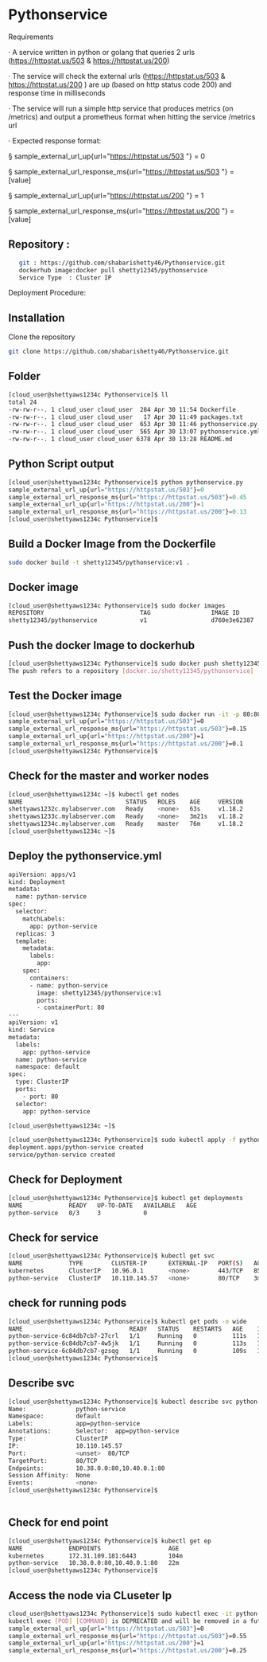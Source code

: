 # Pythonservice


Requirements

·        A service written in python or golang that queries 2 urls (https://httpstat.us/503 & https://httpstat.us/200)

·        The service will check the external urls (https://httpstat.us/503 & https://httpstat.us/200 ) are up (based on http status code 200) and response time in milliseconds

·        The service will run a simple http service that produces  metrics (on /metrics) and output a prometheus format when hitting the service /metrics url

·   Expected response format:

§  sample_external_url_up{url="https://httpstat.us/503 "}  = 0

§  sample_external_url_response_ms{url="https://httpstat.us/503 "}  = [value]

§  sample_external_url_up{url="https://httpstat.us/200 "}  = 1

§  sample_external_url_response_ms{url="https://httpstat.us/200 "}  = [value]


## Repository :
```bash
   git : https://github.com/shabarishetty46/Pythonservice.git
   dockerhub image:docker pull shetty12345/pythonservice
   Service Type  : Cluster IP 
  ```



Deployment Procedure:

## Installation

Clone the repository 

```bash
git clone https://github.com/shabarishetty46/Pythonservice.git
```
## Folder

```bash
[cloud_user@shettyaws1234c Pythonservice]$ ll
total 24
-rw-rw-r--. 1 cloud_user cloud_user  284 Apr 30 11:54 Dockerfile
-rw-rw-r--. 1 cloud_user cloud_user   17 Apr 30 11:49 packages.txt
-rw-rw-r--. 1 cloud_user cloud_user  653 Apr 30 11:46 pythonservice.py
-rw-rw-r--. 1 cloud_user cloud_user  565 Apr 30 13:07 pythonservice.yml
-rw-rw-r--. 1 cloud_user cloud_user 6378 Apr 30 13:28 README.md

```



## Python Script output 

```python
[cloud_user@shettyaws1234c Pythonservice]$ python pythonservice.py
sample_external_url_up{url="https://httpstat.us/503"}=0
sample_external_url_response_ms{url="https://httpstat.us/503"}=0.45
sample_external_url_up{url="https://httpstat.us/200"}=1
sample_external_url_response_ms{url="https://httpstat.us/200"}=0.13
[cloud_user@shettyaws1234c Pythonservice]$
```

## Build a Docker Image from the Dockerfile

```bash
sudo docker build -t shetty12345/pythonservice:v1 .
```

## Docker image 

```bash
[cloud_user@shettyaws1234c Pythonservice]$ sudo docker images
REPOSITORY                           TAG                 IMAGE ID            CREATED              SIZE
shetty12345/pythonservice            v1                  d760e3e62387        About a minute ago   923 MB
```
## Push the docker Image to dockerhub

```bash
[cloud_user@shettyaws1234c Pythonservice]$ sudo docker push shetty12345/pythonservice
The push refers to a repository [docker.io/shetty12345/pythonservice]
```


## Test the Docker image 

```bash
[cloud_user@shettyaws1234c Pythonservice]$ sudo docker run -it -p 80:80 shetty12345/pythonservice:v1
sample_external_url_up{url="https://httpstat.us/503"}=0
sample_external_url_response_ms{url="https://httpstat.us/503"}=0.15
sample_external_url_up{url="https://httpstat.us/200"}=1
sample_external_url_response_ms{url="https://httpstat.us/200"}=0.1
[cloud_user@shettyaws1234c Pythonservice]$

```

## Check for the master and worker nodes

```bash
[cloud_user@shettyaws1234c ~]$ kubectl get nodes
NAME                             STATUS   ROLES    AGE     VERSION
shettyaws1232c.mylabserver.com   Ready    <none>   63s     v1.18.2
shettyaws1233c.mylabserver.com   Ready    <none>   3m21s   v1.18.2
shettyaws1234c.mylabserver.com   Ready    master   76m     v1.18.2
[cloud_user@shettyaws1234c ~]$
```
## Deploy the pythonservice.yml

```bash
apiVersion: apps/v1
kind: Deployment
metadata:
  name: python-service
spec:
  selector:
    matchLabels:
      app: python-service
  replicas: 3
  template:
    metadata:
      labels:
        app:
    spec:
      containers:
      - name: python-service
        image: shetty12345/pythonservice:v1
        ports:
        - containerPort: 80
---
apiVersion: v1
kind: Service
metadata:
  labels:
    app: python-service
  name: python-service
  namespace: default
spec:
  type: ClusterIP
  ports:
    - port: 80
  selector:
    app: python-service

[cloud_user@shettyaws1234c ~]$
```

```bash
[cloud_user@shettyaws1234c Pythonservice]$ sudo kubectl apply -f pythonservice.yml --kubeconfig=/etc/kubernetes/admin.conf
deployment.apps/python-service created
service/python-service created
```

## Check for Deployment
```bash
[cloud_user@shettyaws1234c Pythonservice]$ kubectl get deployments
NAME             READY   UP-TO-DATE   AVAILABLE   AGE
python-service   0/3     3            0           
```
## Check for service
```bash
[cloud_user@shettyaws1234c Pythonservice]$ kubectl get svc
NAME             TYPE        CLUSTER-IP      EXTERNAL-IP   PORT(S)   AGE
kubernetes       ClusterIP   10.96.0.1       <none>        443/TCP   85m
python-service   ClusterIP   10.110.145.57   <none>        80/TCP    3m6s         
```
## check for running pods

```bash
[cloud_user@shettyaws1234c Pythonservice]$ kubectl get pods -o wide
NAME                              READY   STATUS    RESTARTS   AGE    IP          NODE                             NOMINATED NODE   READINESS GATES
python-service-6c84db7cb7-27crl   1/1     Running   0          111s   10.38.0.0   shettyaws1232c.mylabserver.com   <none>           <none>
python-service-6c84db7cb7-4w5jk   1/1     Running   0          113s   10.40.0.1   shettyaws1233c.mylabserver.com   <none>           <none>
python-service-6c84db7cb7-gzsqg   1/1     Running   0          109s   10.40.0.2   shettyaws1233c.mylabserver.com   <none>           <none>
[cloud_user@shettyaws1234c Pythonservice]$
```

## Describe svc

```bash
[cloud_user@shettyaws1234c Pythonservice]$ kubectl describe svc python-service
Name:              python-service
Namespace:         default
Labels:            app=python-service
Annotations:       Selector:  app=python-service
Type:              ClusterIP
IP:                10.110.145.57
Port:              <unset>  80/TCP
TargetPort:        80/TCP
Endpoints:         10.38.0.0:80,10.40.0.1:80
Session Affinity:  None
Events:            <none>
[cloud_user@shettyaws1234c Pythonservice]$
       
```

## Check for end point 

```bash 
[cloud_user@shettyaws1234c Pythonservice]$ kubectl get ep
NAME             ENDPOINTS                   AGE
kubernetes       172.31.109.181:6443         104m
python-service   10.38.0.0:80,10.40.0.1:80   22m
[cloud_user@shettyaws1234c Pythonservice]$
```


## Access the node via CLuseter Ip

```bash
cloud_user@shettyaws1234c Pythonservice]$ sudo kubectl exec -it python-service-6c84db7cb7-27crl  curl 10.110.145.57:80 --kubeconfig=/etc/kubernetes/admin.conf
kubectl exec [POD] [COMMAND] is DEPRECATED and will be removed in a future version. Use kubectl kubectl exec [POD] -- [COMMAND] instead.
sample_external_url_up{url="https://httpstat.us/503"}=0
sample_external_url_response_ms{url="https://httpstat.us/503"}=0.55
sample_external_url_up{url="https://httpstat.us/200"}=1
sample_external_url_response_ms{url="https://httpstat.us/200"}=0.25

```
